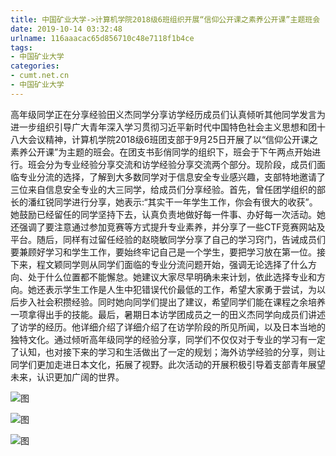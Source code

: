 ```yaml
---
title: 中国矿业大学->计算机学院2018级6班组织开展“信仰公开课之素养公开课”主题班会 | cumt.net.cn
date: 2019-10-14 03:32:48
urlname: 116aaacac65d856710c48e7118f1b4ce
tags: 
- 中国矿业大学
categories:
- cumt.net.cn
- 中国矿业大学
---
```

高年级同学正在分享经验田义杰同学分享访学经历成员们认真倾听其他同学发言为进一步组织引导广大青年深入学习贯彻习近平新时代中国特色社会主义思想和团十八大会议精神，计算机学院2018级6班团支部于9月25日开展了以“信仰公开课之素养公开课”为主题的班会。在团支书彭俏同学的组织下，班会于下午两点开始进行。班会分为专业经验分享交流和访学经验分享交流两个部分。现阶段，成员们面临专业分流的选择，了解到大多数同学对于信息安全专业感兴趣，支部特地邀请了三位来自信息安全专业的大三同学，给成员们分享经验。首先，曾任团学组织的部长的潘红锐同学进行分享，她表示:“其实干一年学生工作，你会有很大的收获”。她鼓励已经留任的同学坚持下去，认真负责地做好每一件事、办好每一次活动。她还强调了要注意通过参加竞赛等方式提升专业素养，并分享了一些CTF竞赛网站及平台。随后，同样有过留任经验的赵晓敏同学分享了自己的学习窍门，告诫成员们要兼顾好学习和学生工作，要始终牢记自己是一个学生，要把学习放在第一位。接下来，程文颖同学则从同学们面临的专业分流问题开始，强调无论选择了什么方向、处于什么位置都不能懈怠。她建议大家尽早明确未来计划，依此选择专业和方向。她还表示学生工作是人生中犯错误代价最低的工作，希望大家勇于尝试，为以后步入社会积攒经验。同时她向同学们提出了建议，希望同学们能在课程之余培养一项拿得出手的技能。最后，暑期日本访学团成员之一的田义杰同学向成员们讲述了访学的经历。他详细介绍了详细介绍了在访学阶段的所见所闻，以及日本当地的独特文化。通过倾听高年级同学的经验分享，同学们不仅仅对于专业的学习有一定了认知，也对接下来的学习和生活做出了一定的规划；海外访学经验的分享，则让同学们更加走进日本文化，拓展了视野。此次活动的开展积极引导着支部青年展望未来，认识更加广阔的世界。

![图](http://xwzx.cumt.edu.cn/_upload/article/images/57/c9/7dc96fc34ee897d25f82cb7aaa5e/8d7b562b-d809-476d-ad0c-5d9f3f9898d5.jpg)

![图](http://xwzx.cumt.edu.cn/_upload/article/images/57/c9/7dc96fc34ee897d25f82cb7aaa5e/3a714779-88cc-47f1-bbcc-ad459ae06f3e.jpg)

![图](http://xwzx.cumt.edu.cn/_upload/article/images/57/c9/7dc96fc34ee897d25f82cb7aaa5e/c3f93ecf-e72c-4ec9-b86c-417c9322a274.jpg)
